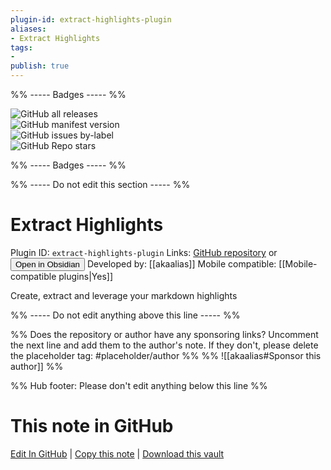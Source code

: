 ```yaml
---
plugin-id: extract-highlights-plugin
aliases:
- Extract Highlights
tags: 
- 
publish: true
---
```


%% ----- Badges ----- %%

![GitHub all releases](https://img.shields.io/github/downloads/akaalias/extract-highlights-plugin/total?color=573E7A&logo=github&style=for-the-badge)   
![GitHub manifest version](https://img.shields.io/github/manifest-json/v/akaalias/extract-highlights-plugin?color=573E7A&logo=github&style=for-the-badge)   
![GitHub issues by-label](https://img.shields.io/github/issues/akaalias/extract-highlights-plugin/help%20wanted?color=573E7A&logo=github&style=for-the-badge)   
![GitHub Repo stars](https://img.shields.io/github/stars/akaalias/extract-highlights-plugin?color=573E7A&logo=github&style=for-the-badge)

%% ----- Badges ----- %%

%% ----- Do not edit this section ----- %%

# Extract Highlights

Plugin ID: `extract-highlights-plugin`
Links: [GitHub repository](https://github.com/akaalias/extract-highlights-plugin) or [<button id=HH>Open in Obsidian</button>](obsidian://show-plugin?id=extract-highlights-plugin)
Developed by: [[akaalias]]
Mobile compatible: [[Mobile-compatible plugins|Yes]]

Create, extract and leverage your markdown highlights

%% ----- Do not edit anything above this line ----- %% 

%% Does the repository or author have any sponsoring links? Uncomment the next line and add them to the author's note. If they don't, please delete the placeholder tag: #placeholder/author %%
%% ![[akaalias#Sponsor this author]] %%

%% Hub footer: Please don't edit anything below this line %%

# This note in GitHub

<span class="git-footer">[Edit In GitHub](https://github.dev/obsidian-community/obsidian-hub/blob/main/02%20-%20Community%20Expansions/02.05%20All%20Community%20Expansions/Plugins/extract-highlights-plugin.md "git-hub-edit-note") | [Copy this note](https://raw.githubusercontent.com/obsidian-community/obsidian-hub/main/02%20-%20Community%20Expansions/02.05%20All%20Community%20Expansions/Plugins/extract-highlights-plugin.md "git-hub-copy-note") | [Download this vault](https://github.com/obsidian-community/obsidian-hub/archive/refs/heads/main.zip "git-hub-download-vault") </span>
